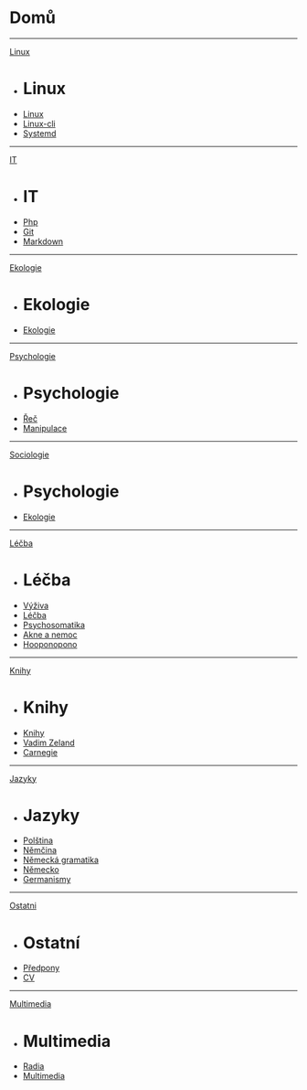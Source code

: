 # Domů
  
- - - -
[Linux]()

  * # Linux
  * [Linux](linux.md)
  * [Linux-cli](linux-cli.md)
  * [Systemd](systemd.md)
  
- - - -
[IT]()

  * # IT
  * [Php](php.md)
  * [Git](git.md)
  * [Markdown](markdown.md)
  
- - - -
[Ekologie]()

  * # Ekologie
  * [Ekologie](ekologie.md)
  
- - - -
[Psychologie]()

  * # Psychologie
  * [Řeč](rec.md)
  * [Manipulace](manipulace.md)
  
- - - -  
  [Sociologie]()

  * # Psychologie
  * [Ekologie](ekologie.md)
  
- - - -
[Léčba]()

  * # Léčba
  * [Výživa](vyziva.md)
  * [Léčba](lecba.md)
  * [Psychosomatika](psychosomatika.md)
  * [Akne a nemoc](jak_poloha_akne_prozradi_co_mate_v_tele_nemocneho.md)
  * [Hooponopono](hooponopono.md)
  
- - - -
[Knihy]()

  * # Knihy
  * [Knihy](knihy.md)
  * [Vadim Zeland](vadim-zeland.md)
  * [Carnegie](carnegie.md)
  
- - - -
[Jazyky]()

  * # Jazyky
  * [Polština](polstina.md)
  * [Němčina](nemcina.md)
  * [Německá gramatika](nemecko_gramatika.md)
  * [Německo](nemecko.md)
  * [Germanismy](germanismy.md)
  
- - - -
[Ostatni]()

  * # Ostatní
  * [Předpony](predpony.md)
  * [CV](zivotopis.md)

- - - -
[Multimedia]()

  * # Multimedia
  * [Radia](radia.md)
  * [Multimedia](mm.md)
